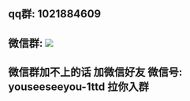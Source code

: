 ## qq群: 1021884609
## 微信群: ![](https://minio.tianai.cloud/public/qun2.jpg)
## 微信群加不上的话 加微信好友 微信号: youseeseeyou-1ttd 拉你入群